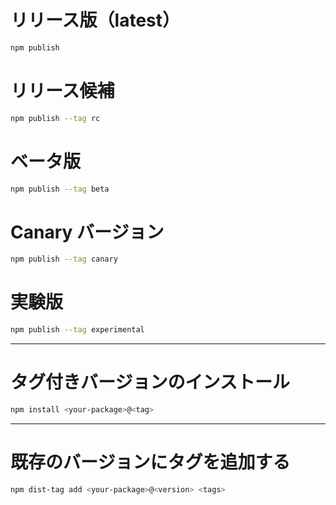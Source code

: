 # リリース版（latest）

```bash
npm publish
```

# リリース候補

```bash
npm publish --tag rc
```

# ベータ版

```bash
npm publish --tag beta
```

# Canary バージョン

```bash
npm publish --tag canary
```

# 実験版

```bash
npm publish --tag experimental
```

---

# タグ付きバージョンのインストール

```bash
npm install <your-package>@<tag>
```

---

# 既存のバージョンにタグを追加する

```bash
npm dist-tag add <your-package>@<version> <tags>
```
